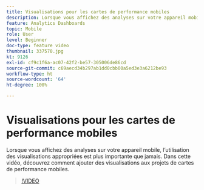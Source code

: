 ```yaml
---
title: Visualisations pour les cartes de performance mobiles
description: Lorsque vous affichez des analyses sur votre appareil mobile, l’utilisation des visualisations appropriées est plus importante que jamais. Dans cette vidéo, découvrez comment ajouter des visualisations aux projets de cartes de performance mobiles.
feature: Analytics Dashboards
topic: Mobile
role: User
level: Beginner
doc-type: feature video
thumbnail: 337570.jpg
kt: 9126
exl-id: cf9c1f6a-ac07-42f2-be57-305006de86cd
source-git-commit: c69aecd34b297ab1dd0cbb00a5ed3e3a6212be93
workflow-type: ht
source-wordcount: '64'
ht-degree: 100%

---
```


# Visualisations pour les cartes de performance mobiles

Lorsque vous affichez des analyses sur votre appareil mobile, l’utilisation des visualisations appropriées est plus importante que jamais. Dans cette vidéo, découvrez comment ajouter des visualisations aux projets de cartes de performance mobiles.

>[!VIDEO](https://video.tv.adobe.com/v/337570/?quality=12&learn=on)
